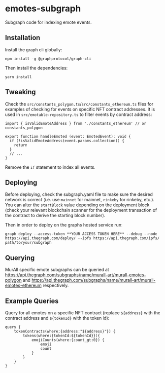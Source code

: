 # emotes-subgraph
Subgraph code for indexing emote events.

## Installation

Install the graph cli globally:
```
npm install -g @graphprotocol/graph-cli      
```
Then install the dependencies:

```
yarn install
```

## Tweaking
Check the `src/constants_polygon.ts`/`src/constants_ethereum.ts` files for examples of checking for events on specific NFT
contract addresses. It is used in `src/emotable-repository.ts` to filter events by contract address:

```
import { isValidEmoteAddress } from './constants_ethereum' // or constants_polygon

export function handleEmoted (event: EmotedEvent): void {
  if (!isValidEmoteAddress(event.params.collection)) {
    return
  }
  // ...
}
```

Remove the `if` statement to index all events.

## Deploying

Before deploying, check the subgraph.yaml file to make sure the desired network is correct (i.e. use
`mainnet` for mainnet, `rinkeby` for rinkeby, etc.). You can alter the `startBlock` value depending
on the deployment block (check your relevant blockchain scanner for the deployment transaction of
the contract to derive the starting block number).

Then in order to deploy on the graphs hosted service run:

```
graph deploy --access-token **YOUR ACCESS TOKEN HERE** --debug --node https://api.thegraph.com/deploy/ --ipfs https://api.thegraph.com/ipfs/ path/to/your/subgraph

```

## Querying

MurAll specific emote subgraphs can be queried at
https://api.thegraph.com/subgraphs/name/murall-art/murall-emotes-polygon and
https://api.thegraph.com/subgraphs/name/murall-art/murall-emotes-ethereum respectively.

## Example Queries

Query for all emotes on a specific NFT contract (replace `${address}` with the contract address and
`${tokenId}` with the token id):

```
query {
    tokenContracts(where:{address:"${address}"}) {
        tokens(where:{tokenId:${tokenId}}){
            emojiCounts(where:{count_gt:0}) {
                emoji
                count
            }
        }
    }
}
```